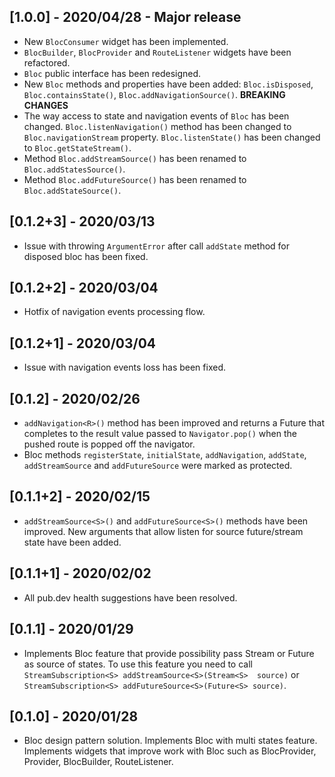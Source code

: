 ## [1.0.0] - 2020/04/28 - Major release
* New `BlocConsumer` widget has been implemented.
* `BlocBuilder`, `BlocProvider` and `RouteListener` widgets have been refactored.
* `Bloc` public interface has been redesigned.
* New `Bloc` methods and properties have been added: `Bloc.isDisposed`, `Bloc.containsState()`,
 `Bloc.addNavigationSource()`.
**BREAKING CHANGES**
* The way access to state and navigation events of `Bloc` has been changed. `Bloc.listenNavigation()` method has been changed to `Bloc.navigationStream` property. `Bloc.listenState()` has been
 changed to `Bloc.getStateStream()`.
* Method `Bloc.addStreamSource()` has been renamed to `Bloc.addStatesSource()`.
* Method `Bloc.addFutureSource()` has been renamed to `Bloc.addStateSource()`.

## [0.1.2+3] - 2020/03/13
* Issue with throwing `ArgumentError` after call `addState` method for disposed bloc has been
 fixed.
 
## [0.1.2+2] - 2020/03/04
*  Hotfix of navigation events processing flow.

## [0.1.2+1] - 2020/03/04
* Issue with navigation events loss has been fixed.

## [0.1.2] - 2020/02/26
* `addNavigation<R>()` method has been improved and returns a Future that completes to the result
 value passed to `Navigator.pop()` when the pushed route is popped off the navigator.
* Bloc methods `registerState`, `initialState`, `addNavigation`, `addState`, `addStreamSource` and
 `addFutureSource` were marked as protected.
 
## [0.1.1+2] - 2020/02/15
* `addStreamSource<S>()` and `addFutureSource<S>()` methods have been improved. New arguments 
that allow listen for source future/stream state have been added.

## [0.1.1+1] - 2020/02/02
* All pub.dev health suggestions have been resolved.

## [0.1.1] - 2020/01/29
* Implements Bloc feature that provide possibility pass Stream or Future as source of states. To 
use this feature you need to call `StreamSubscription<S> addStreamSource<S>(Stream<S> 
source)` or `StreamSubscription<S> addFutureSource<S>(Future<S> source)`.

## [0.1.0] - 2020/01/28
* Bloc design pattern solution. Implements Bloc with multi states feature. 
Implements widgets that improve work with Bloc such as BlocProvider, Provider, BlocBuilder, RouteListener.








 




 

